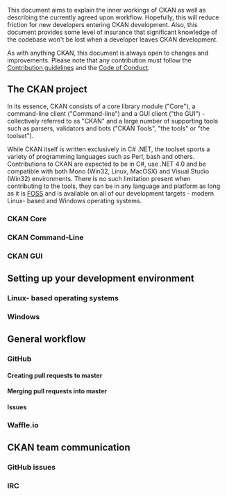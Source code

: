 This document aims to explain the inner workings of CKAN as well as describing the currently agreed upon workflow. Hopefully, this will reduce friction for new developers entering CKAN development. Also, this document provides some level of insurance that significant knowledge of the codebase won't be lost when a developer leaves CKAN development.

As with anything CKAN, this document is always open to changes and improvements. Please note that any contribution must follow the [Contribution guidelines](https://github.com/KSP-CKAN/CKAN/blob/master/CONTRIBUTING.md) and the [Code of Conduct](https://github.com/KSP-CKAN/CKAN/wiki/Code-of-Conduct).

## The CKAN project

In its essence, CKAN consists of a core library module ("Core"), a command-line client ("Command-line") and a GUI client  ("the GUI") - collectively referred to as "CKAN" and a large number of supporting tools such as parsers, validators and bots ("CKAN Tools", "the tools" or "the toolset").

While CKAN itself is written exclusively in C# .NET, the toolset sports a variety of programming languages such as Perl, bash and others. Contributions to CKAN are expected to be in C#, use .NET 4.0 and be compatible with both Mono (Win32, Linux, MacOSX) and Visual Studio (Win32) environments. There is no such limitation present when contributing to the tools, they can be in any language and platform as long as it is [FOSS](http://en.wikipedia.org/wiki/Free_and_open-source_software) and is available on all of our development targets - modern Linux- based and Windows operating systems.
 
### CKAN Core

### CKAN Command-Line

### CKAN GUI

## Setting up your development environment

### Linux- based operating systems

### Windows

## General workflow

### GitHub

#### Creating pull requests to master

#### Merging pull requests into master

#### Issues

### Waffle.io

## CKAN team communication

### GitHub issues

### IRC
